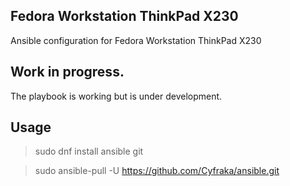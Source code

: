 ## Fedora Workstation ThinkPad X230
Ansible configuration for Fedora Workstation ThinkPad X230 

## Work in progress.
The playbook is working but is under development.

## Usage
> sudo dnf install ansible git 

> sudo ansible-pull -U https://github.com/Cyfraka/ansible.git 
